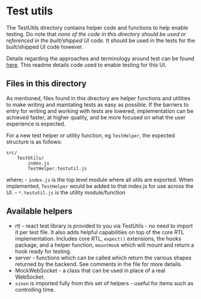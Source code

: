 # Test utils

The TestUtils directory contains helper code and functions to help enable
testing. Do note that _none of the code in this directory should be used
or referenced in the built/shipped UI code._ It should be used in the tests
for the built/shipped UI code however.

Details regarding the approaches and terminology around test can be found
[here](../../docs/Test.md). This readme details code used to enable
testing for this UI.

## Files in this directory

As mentioned, files found in this directory are helper functions and utilities
to make writing and maintating tests as easy as possible. If the barriers to
entry for writing and working with tests are lowered, implementation can be
achieved faster, at higher quality, and be more focused on what the user
experience is expected.

For a new test helper or utility function, eg `TestHelper`, the expected
structure is as follows:

```
src/
    TestUtils/
        index.js
        TestHelper.testutil.js
```

where; - `index.js` is the top level module where all utils are exported.
When implemented, `TestHelper` would be added to that index.js for use
across the UI. - `*.testutil.js` is the utility module/function

## Available helpers

- rtl - react test library is provided to you via TestUtils - no need to import
it per test file. It also adds helpful capabilities on top of the core RTL
implementation. Includes core RTL, `expect()` extensions, the hooks package,
and a helper function, `mountHook` which will mount and return a hook ready for
testing.
- server - functions which can be called which return the various shapes
  returned by the backend. See comments in the file for more details.
- MockWebSocket - a class that can be used in place of a real WebSocket.
- `sinon` is imported fully from this set of helpers - useful for items such
as controlling time.

